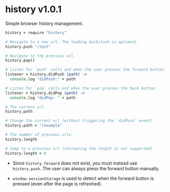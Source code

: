 
# history v1.0.1

Simple browser history management.

```coffee
history = require "history"

# Navigate to a new url. The leading backslash is optional.
history.push "/test"

# Navigate to the previous url.
history.pop()

# Listen for `push` calls and when the user presses the forward button. 
listener = history.didPush (path) ->
  console.log "didPush:" + path

# Listen for `pop` calls and when the user presses the back button.
listener = history.didPop (path) ->
  console.log "didPop: " + path

# The current url.
history.path

# Change the current url (without triggering the `didPush` event).
history.path = "/example"

# The number of previous urls.
history.length

# Jump to a previous url (increasing the length is not supported).
history.length = 0
```

- Since `history.forward` does not exist, you must instead use `history.push`. The user can always press the forward button manually.

- `window.sessionStorage` is used to detect when the forward button is pressed (even after the page is refreshed).

